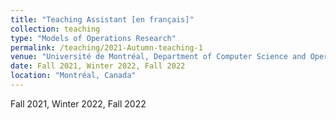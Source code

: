 ```yaml
---
title: "Teaching Assistant [en français]"
collection: teaching
type: "Models of Operations Research"
permalink: /teaching/2021-Autumn-teaching-1
venue: "Université de Montréal, Department of Computer Science and Operations Research"
date: Fall 2021, Winter 2022, Fall 2022
location: "Montréal, Canada"
---
```


Fall 2021, Winter 2022, Fall 2022

